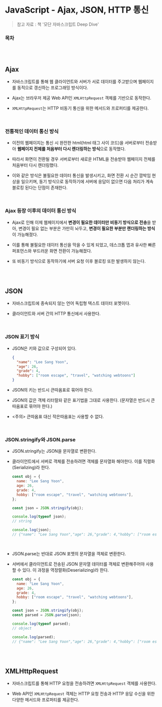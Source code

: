 # JavaScript - Ajax, JSON, HTTP 통신

> 참고 자료 : 책 '모단 자바스크립트 Deep Dive'

<!-- <br/> -->

### 목차

  <!-- - <a href=""></a> -->
  <!-- - <a href=""></a> -->

<br/><br/>

## Ajax

- 자바스크립트를 통해 웹 클라이언트와 서버가 서로 데이터를 주고받으며 웹페이지를 동적으로 갱신하는 프로그래밍 방식이다.

- Ajax는 브라우저 제공 Web API인 `XMLHttpRequest` 객체를 기반으로 동작한다.

- `XMLHttpRequest`는 HTTP 비동기 통신을 위한 메서드와 프로퍼티를 제공한다.

<br/>

### 전통적인 데이터 통신 방식

- 이전의 웹페이지는 통신 시 완전한 html(html 태그 사이 코드)을 서버로부터 전송받아 **웹페이지 전체를 처음부터 다시 렌더링하는 방식**으로 동작했다.

- 따라서 화면이 전환될 경우 서버로부터 새로운 HTML을 전송받아 웹페이지 전체를 처음부터 다시 렌더링했다.

- 이와 같은 방식은 불필요한 데이터 통신을 발생시키고, 화면 전환 시 순간 깜박임 현상을 일으키며, 동기 방식으로 동작하기에 서버에 응답이 없으면 다음 처리가 계속 블로킹 된다는 단점이 존재한다.

<br/>

### Ajax 등장 이후의 데이터 통신 방식

- Ajax로 인해 이제 웹페이지에서 **변경이 필요한 데이터만 비동기 방식으로 전송**을 받아, 변경이 필요 없는 부분은 가만히 놔두고, **변경이 필요한 부분만 랜더링하는 방식**이 가능해졌다.

- 이를 통해 불필요한 데이터 통신을 막을 수 있게 되었고, 데스크톱 앱과 유사한 빠른 퍼포먼스와 부드러운 화면 전환이 가능해졌다.

- 또 비동기 방식으로 동작하기에 서버 요청 이후 블로킹 또한 발생하지 않는다.

<br/><br/>

## JSON

- 자바스크립트에 종속되지 않는 언어 독립형 텍스트 데이터 포멧이다.

- 클라이언트와 서버 간의 HTTP 통신에서 사용한다.

<br/>

### JSON 표기 방식

- JSON은 키와 값으로 구성되어 있다.

  ```json
  {
    "name": "Lee Sang Yoon",
    "age": 26,
    "grade": 4,
    "hobby": ["room escape", "travel", "watching webtoons"]
  }
  ```

- JSON의 키는 반드시 큰따옴표로 묶어야 한다.

- JSON의 값은 객체 리터럴돠 같은 표기법을 그대로 사용한다. (문자열은 반드시 큰따옴표로 묶어야 한다.)

- <주의> 큰따옴표 대신 작은따옴표는 사용할 수 없다.

<br/>

### JSON.stringify와 JSON.parse

- JSON.stringify는 JSON을 문자열로 변환한다.

- 클라이언트에서 서버로 객체를 전송하려면 객체를 문자열화 해야한다. 이를 직렬화(Serializing)라 한다.

  ```js
  const obj = {
    name: "Lee Sang Yoon",
    age: 26,
    grade: 4,
    hobby: ["room escape", "travel", "watching webtoons"],
  };

  const json = JSON.stringify(obj);

  console.log(typeof json);
  // string

  console.log(json);
  // {"name": "Lee Sang Yoon","age": 26,"grade": 4,"hobby": ["room escape", "travel", "watching webtoons"]}
  ```

<br/>

- JSON.parse는 반대로 JSON 포멧의 문자열을 객체로 변환한다.

- 서버에서 클라이언트로 전송된 JSON 문자열 데이터를 객체로 변환해주어야 사용할 수 있다. 이 과정을 역정렬화(Deserializing)라 한다.

  ```js
  const obj = {
    name: "Lee Sang Yoon",
    age: 26,
    grade: 4,
    hobby: ["room escape", "travel", "watching webtoons"],
  };

  const json = JSON.stringify(obj);
  const parsed = JSON.parse(json);

  console.log(typeof parsed);
  // object

  console.log(parsed);
  // {"name": "Lee Sang Yoon","age": 26,"grade": 4,"hobby": ["room escape", "travel", "watching webtoons"]}
  ```

<br/><br/>

## XMLHttpRequest

- 자바스크립트를 통해 HTTP 요청을 전송하려면 `XMLHttpRequest` 객체를 사용한다.

- Web API인 `XMLHttpRequest` 객체는 HTTP 요청 전송과 HTTP 응답 수신을 위한 다양한 메서드와 프로퍼티를 제공한다.

<br/>
